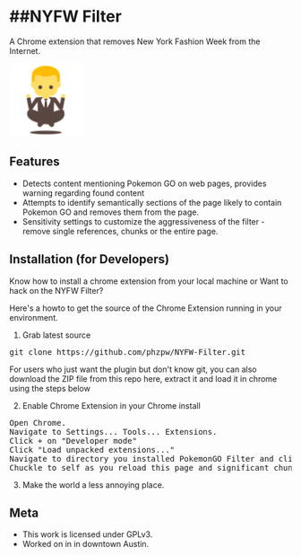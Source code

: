 ##NYFW Filter
================================
A Chrome extension that removes New York Fashion Week from the Internet.

![logo](images/icon-130x130.png)


Features
--------------------------

* Detects content mentioning Pokemon GO on web pages, provides warning regarding found content
* Attempts to identify semantically sections of the page likely to contain Pokemon GO and removes them from the page.
* Sensitivity settings to customize the aggressiveness of the filter - remove single references, chunks or the entire page.


Installation (for Developers)
-------------------------
Know how to install a chrome extension from your local machine or Want to hack on the NYFW Filter?

Here's a howto to get the source of the Chrome Extension running in your environment.

1) Grab latest source
<pre>
git clone https://github.com/phzpw/NYFW-Filter.git
</pre>

For users who just want the plugin but don't know git, you can also download the ZIP file from this repo here, extract it and load it in chrome using the steps below

2) Enable Chrome Extension in your Chrome install
<pre>
Open Chrome.
Navigate to Settings... Tools... Extensions.
Click + on "Developer mode"
Click "Load unpacked extensions..."
Navigate to directory you installed PokemonGO Filter and click Open.
Chuckle to self as you reload this page and significant chunks of it suddenly disappear.
</pre>

3) Make the world a less annoying place.


Meta
-------------------------

* This work is licensed under GPLv3.
* Worked on in in downtown Austin.
